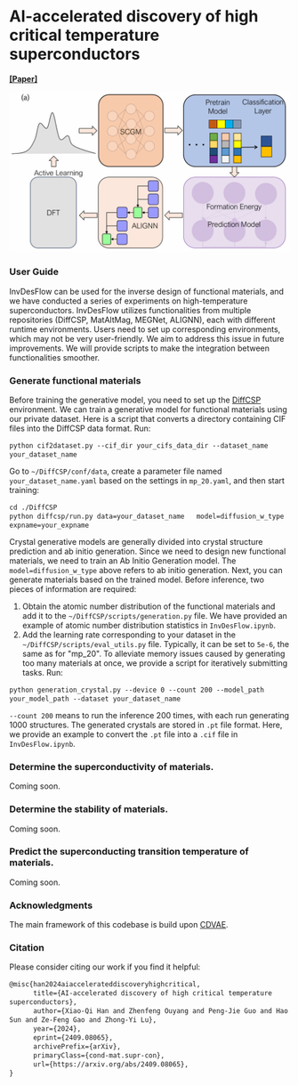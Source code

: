 # AI-accelerated discovery of high critical temperature superconductors

[**[Paper]**](https://arxiv.org/pdf/2409.08065)

![Overview](fig/InvDesFlow.png "Overview")


### User Guide
InvDesFlow can be used for the inverse design of functional materials, and we have conducted a series of experiments on high-temperature superconductors. InvDesFlow utilizes functionalities from multiple repositories (DiffCSP, MatAltMag, MEGNet, ALIGNN), each with different runtime environments. Users need to set up corresponding environments, which may not be very user-friendly. We aim to address this issue in future improvements. We will provide scripts to make the integration between functionalities smoother.


### Generate functional materials

Before training the generative model, you need to set up the [DiffCSP](https://github.com/jiaor17/DiffCSP/tree/main) environment. We can train a generative model for functional materials using our private dataset. Here is a script that converts a directory containing CIF files into the DiffCSP data format. Run:

```
python cif2dataset.py --cif_dir your_cifs_data_dir --dataset_name your_dataset_name
```

Go to `~/DiffCSP/conf/data`, create a parameter file named `your_dataset_name.yaml` based on the settings in `mp_20.yaml`, and then start training:

```
cd ./DiffCSP
python diffcsp/run.py data=your_dataset_name   model=diffusion_w_type   expname=your_expname
```
Crystal generative models are generally divided into crystal structure prediction and ab initio generation. Since we need to design new functional materials, we need to train an Ab Initio Generation model. The `model=diffusion_w_type` above refers to ab initio generation.
Next, you can generate materials based on the trained model. Before inference, two pieces of information are required:  
1. Obtain the atomic number distribution of the functional materials and add it to the `~/DiffCSP/scripts/generation.py` file. We have provided an example of atomic number distribution statistics in `InvDesFlow.ipynb`.  
2. Add the learning rate corresponding to your dataset in the `~/DiffCSP/scripts/eval_utils.py` file. Typically, it can be set to `5e-6`, the same as for "mp_20". To alleviate memory issues caused by generating too many materials at once, we provide a script for iteratively submitting tasks. Run:
```
python generation_crystal.py --device 0 --count 200 --model_path your_model_path --dataset your_dataset_name
```
`--count 200` means to run the inference 200 times, with each run generating 1000 structures.
The generated crystals are stored in `.pt` file format. Here, we provide an example to convert the `.pt` file into a `.cif` file in `InvDesFlow.ipynb`.

### Determine the superconductivity of materials.
Coming soon.
### Determine the stability of materials.
Coming soon.
### Predict the superconducting transition temperature of materials.
Coming soon.


### Acknowledgments

The main framework of this codebase is build upon [CDVAE](https://github.com/txie-93/cdvae). 

### Citation

Please consider citing our work if you find it helpful:
```
@misc{han2024aiaccelerateddiscoveryhighcritical,
      title={AI-accelerated discovery of high critical temperature superconductors}, 
      author={Xiao-Qi Han and Zhenfeng Ouyang and Peng-Jie Guo and Hao Sun and Ze-Feng Gao and Zhong-Yi Lu},
      year={2024},
      eprint={2409.08065},
      archivePrefix={arXiv},
      primaryClass={cond-mat.supr-con},
      url={https://arxiv.org/abs/2409.08065}, 
}
```